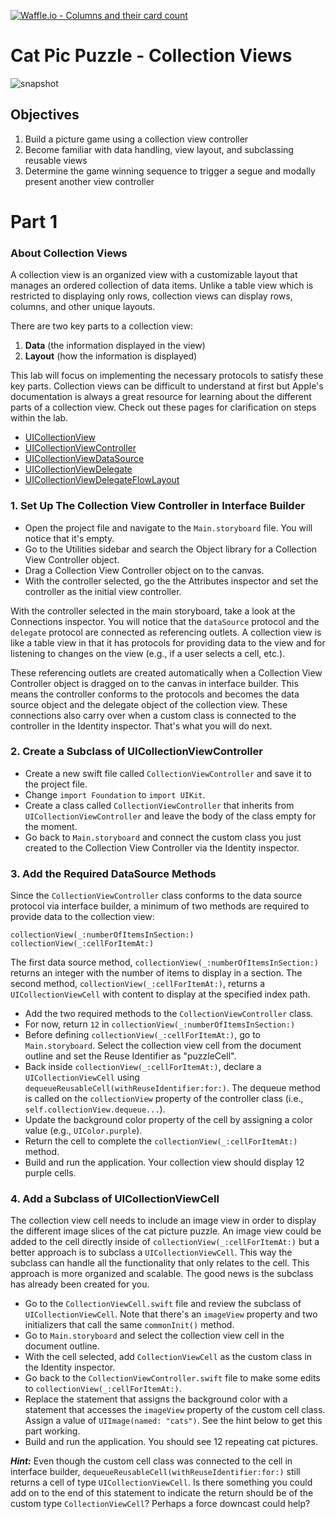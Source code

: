 [![Waffle.io - Columns and their card count](https://badge.waffle.io/efateev57/swift-collectionView-catPuzzle-part1-ios-0217.png?columns=all)](https://waffle.io/efateev57/swift-collectionView-catPuzzle-part1-ios-0217?utm_source=badge)
# Cat Pic Puzzle - Collection Views

![snapshot](https://s3.amazonaws.com/learn-verified/cat-puzzle-snapshot.png)

## Objectives
1. Build a picture game using a collection view controller
2. Become familiar with data handling, view layout, and subclassing reusable views
3. Determine the game winning sequence to trigger a segue and modally present another view controller

# Part 1

### About Collection Views

A collection view is an organized view with a customizable layout that manages an ordered collection of data items. Unlike a table view which is restricted to displaying only rows, collection views can display rows, columns, and other unique layouts.

There are two key parts to a collection view:
 1. __Data__ (the information displayed in the view)
 2. __Layout__ (how the information is displayed)

This lab will focus on implementing the necessary protocols to satisfy these key parts. Collection views can be difficult to understand at first but Apple's documentation is always a great resource for learning about the different parts of a collection view. Check out these pages for clarification on steps within the lab.

 * [UICollectionView](https://developer.apple.com/reference/uikit/uicollectionview)
 * [UICollectionViewController](https://developer.apple.com/reference/uikit/uicollectionviewcontroller)
 * [UICollectionViewDataSource](https://developer.apple.com/reference/uikit/uicollectionviewdatasource)
 * [UICollectionViewDelegate](https://developer.apple.com/reference/uikit/uicollectionviewdelegate)
 * [UICollectionViewDelegateFlowLayout](https://developer.apple.com/reference/uikit/uicollectionviewdelegateflowlayout)

### 1. Set Up The Collection View Controller in Interface Builder

 * Open the project file and navigate to the `Main.storyboard` file. You will notice that it's empty.
 * Go to the Utilities sidebar and search the Object library for a Collection View Controller object.
 * Drag a Collection View Controller object on to the canvas.
 * With the controller selected, go the the Attributes inspector and set the controller as the initial view controller.

With the controller selected in the main storyboard, take a look at the Connections inspector. You will notice that the `dataSource` protocol and the `delegate` protocol are connected as referencing outlets. A collection view is like a table view in that it has protocols for providing data to the view and for listening to changes on the view (e.g., if a user selects a cell, etc.).

These referencing outlets are created automatically when a Collection View Controller object is dragged on to the canvas in interface builder. This means the controller conforms to the protocols and becomes the data source object and the delegate object of the collection view. These connections also carry over when a custom class is connected to the controller in the Identity inspector. That's what you will do next.

### 2. Create a Subclass of UICollectionViewController

 * Create a new swift file called `CollectionViewController` and save it to the project file.
 * Change `import Foundation` to `import UIKit`.
 * Create a class called `CollectionViewController` that inherits from `UICollectionViewController` and leave the body of the class empty for the moment.
 * Go back to `Main.storyboard` and connect the custom class you just created to the Collection View Controller via the Identity inspector.

### 3. Add the Required DataSource Methods

Since the `CollectionViewController` class conforms to the data source protocol via interface builder, a minimum of two methods are required to provide data to the collection view:

 `collectionView(_:numberOfItemsInSection:)`<br>
 `collectionView(_:cellForItemAt:)`

The first data source method, `collectionView(_:numberOfItemsInSection:)` returns an integer with the number of items to display in a section. The second method, `collectionView(_:cellForItemAt:)`, returns a `UICollectionViewCell` with content to display at the specified index path.

 * Add the two required methods to the `CollectionViewController` class.
 * For now, return `12` in `collectionView(_:numberOfItemsInSection:)`
 * Before defining `collectionView(_:cellForItemAt:)`, go to `Main.storyboard`. Select the collection view cell from the document outline and set the Reuse Identifier as "puzzleCell".
 * Back inside `collectionView(_:cellForItemAt:)`, declare a `UICollectionViewCell` using `dequeueReusableCell(withReuseIdentifier:for:)`. The dequeue method is called on the `collectionView` property of the controller class (i.e., `self.collectionView.dequeue...`).
 * Update the background color property of the cell by assigning a color value (e.g., `UIColor.purple`).
 * Return the cell to complete the `collectionView(_:cellForItemAt:)` method.
 * Build and run the application. Your collection view should display 12 purple cells.

### 4. Add a Subclass of UICollectionViewCell

The collection view cell needs to include an image view in order to display the different image slices of the cat picture puzzle. An image view could be added to the cell directly inside of `collectionView(_:cellForItemAt:)` but a better approach is to subclass a `UICollectionViewCell`. This way the subclass can handle all the functionality that only relates to the cell. This approach is more organized and scalable. The good news is the subclass has already been created for you.

 * Go to the `CollectionViewCell.swift` file and review the subclass of `UICollectionViewCell`. Note that there's an `imageView` property and two initializers that call the same `commonInit()` method.
 * Go to `Main.storyboard` and select the collection view cell in the document outline.
 * With the cell selected, add `CollectionViewCell` as the custom class in the Identity inspector.
 * Go back to the `CollectionViewController.swift` file to make some edits to `collectionView(_:cellForItemAt:)`.
 * Replace the statement that assigns the background color with a statement that accesses the `imageView` property of the custom cell class. Assign a value of `UIImage(named: "cats")`. See the hint below to get this part working.
 * Build and run the application. You should see 12 repeating cat pictures.

_**Hint:**_ Even though the custom cell class was connected to the cell in interface builder, `dequeueReusableCell(withReuseIdentifier:for:)` still returns a cell of type `UICollectionViewCell`. Is there something you could add on to the end of this statement to indicate the return should be of the custom type `CollectionViewCell`? Perhaps a force downcast could help?
